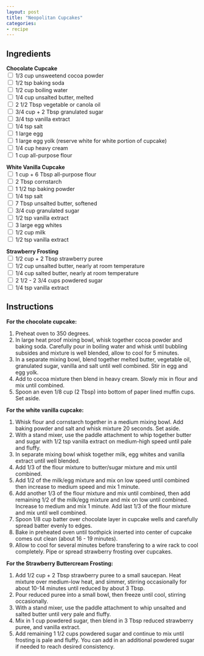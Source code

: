 ```yaml
---
layout: post
title: "Neopolitan Cupcakes"
categories:
- recipe
---
```


Ingredients
-----------
**Chocolate Cupcake**  
<input type="checkbox"> 1/3 cup unsweetend cocoa powder  
<input type="checkbox"> 1/2 tsp baking soda  
<input type="checkbox"> 1/2 cup boiling water  
<input type="checkbox"> 1/4 cup unsalted butter, melted  
<input type="checkbox"> 2 1/2 Tbsp vegetable or canola oil  
<input type="checkbox"> 3/4 cup + 2 Tbsp granulated sugar  
<input type="checkbox"> 3/4 tsp vanilla extract  
<input type="checkbox"> 1/4 tsp salt  
<input type="checkbox"> 1 large egg  
<input type="checkbox"> 1 large egg yolk (reserve white for white portion of cupcake)  
<input type="checkbox"> 1/4 cup heavy cream  
<input type="checkbox"> 1 cup all-purpose flour       
 
**White Vanilla Cupcake**  
<input type="checkbox"> 1 cup + 6 Tbsp all-purpose flour  
<input type="checkbox"> 2 Tbsp cornstarch  
<input type="checkbox"> 1 1/2 tsp baking powder  
<input type="checkbox"> 1/4 tsp salt  
<input type="checkbox"> 7 Tbsp unsalted butter, softened  
<input type="checkbox"> 3/4 cup granulated sugar   
<input type="checkbox"> 1/2 tsp vanilla extract  
<input type="checkbox"> 3 large egg whites  
<input type="checkbox"> 1/2 cup milk  
<input type="checkbox"> 1/2 tsp vanilla extract  

**Strawberry Frosting**  
<input type="checkbox"> 1/2 cup + 2 Tbsp strawberry puree  
<input type="checkbox"> 1/2 cup unsalted butter, nearly at room temperature  
<input type="checkbox"> 1/4 cup salted butter, nearly at room temperature  
<input type="checkbox"> 2 1/2 - 2 3/4 cups powdered sugar  
<input type="checkbox"> 1/4 tsp vanilla extract  


Instructions
-----
**For the chocolate cupcake:**  

1. Preheat oven to 350 degrees.   
2. In large heat proof mixing bowl, whisk together cocoa powder and baking soda. Carefully pour in boiling water and whisk until bubbling subsides and mixture is well blended, allow to cool for 5 minutes.  
3. In a separate mixing bowl, blend together melted butter, vegetable oil, granulated sugar, vanilla and salt until well combined. Stir in egg and egg yolk.   
4. Add to cocoa mixture then blend in heavy cream. Slowly mix in flour and mix until combined.  
5. Spoon an even 1/8 cup (2 Tbsp) into bottom of paper lined muffin cups. Set aside.

**For the white vanilla cupcake:** 
 
1. Whisk flour and cornstarch together in a medium mixing bowl. Add baking powder and salt and whisk mixture 20 seconds. Set aside.  
2. With a stand mixer, use the paddle attachment to whip together butter and sugar with 1/2 tsp vanilla extract on medium-high speed until pale and fluffy.  
3. In separate mixing bowl whisk together milk, egg whites and vanilla extract until well blended.  
4. Add 1/3 of the flour mixture to butter/sugar mixture and mix until combined.   
5. Add 1/2 of the milk/egg mixture and mix on low speed until combined then increase to medium speed and mix 1 minute.  
6. Add another 1/3 of the flour mixture and mix until combined, then add remaining 1/2 of the milk/egg mixture and mix on low until combined. Increase to medium and mix 1 minute. Add last 1/3 of the flour mixture and mix until well combined.  
7. Spoon 1/8 cup batter over chocolate layer in cupcake wells and carefully spread batter evenly to edges.  
8. Bake in preheated oven until toothpick inserted into center of cupcake comes out clean (about 16 - 19 minutes).  
9. Allow to cool for several minutes before transfering to a wire rack to cool completely. Pipe or spread strawberry frosting over cupcakes.

**For the Strawberry Buttercream Frosting:**  

1. Add 1/2 cup + 2 Tbsp strawberry puree to a small saucepan. Heat mixture over medium-low heat, and simmer, stirring occasionally for about 10-14 minutes until reduced by about 3 Tbsp.  
2. Pour reduced puree into a small bowl, then freeze until cool, stirring occasionally.  
3. With a stand mixer, use the paddle attachment to whip unsalted and salted butter until very pale and fluffy.  
4. Mix in 1 cup powdered sugar, then blend in 3 Tbsp reduced strawberry puree, and vanilla extract.  
5. Add remaining 1 1/2 cups powdered sugar and continue to mix until frosting is pale and fluffy. You can add in an additional powdered sugar if needed to reach desired consistency.